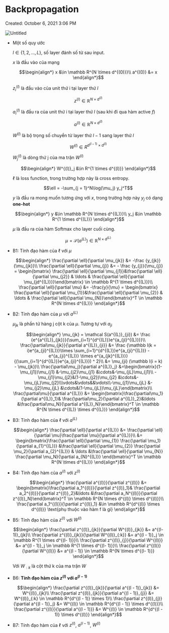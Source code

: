 # Backpropagation

Created: October 6, 2021 3:06 PM

![Untitled](Backpropagation%20c3d0f01c549545e892f13a83604ab91c/Untitled.png)

- Một số quy ước
    
    $l \in \{1, 2, \ldots , L\}$, số layer đánh số từ sau input.
    
    $x$ là đầu vào của mạng
    
    $$\begin{align*}
    x &\in \mathbb R^{N \times d^{(0)}}\\
    a^{(0)} &= x
    \end{align*}$$
    
    $z_i^{(l)}$ là đầu vào của unit thứ i tại layer thứ $l$
    
    $$z^{(l)} \in \mathbb R^{N \times d^{(l)}}$$
    
    $a_i^{(l)}$ là đầu ra của unit thứ i tại layer thứ $l$ (sau khi đi qua hàm active $f$)
    
    $$a^{(l)} \in \mathbb R^{N \times d^{(l)}}$$
    
    $W^{(l)}$ là bộ trọng số chuyển từ layer thứ $l - 1$ sang layer thứ $l$ 
    
    $$W^{(l)} \in R^{d^{(l - 1)} \times d^{(l)}}$$
    
    $W^{(l)}_j$ là dòng thứ j của ma trận $W^{(l)}$
    
    $$\begin{align*}
    W^{(l)}_j &\in R^{1 \times d^{(l)}}
    \end{align*}$$
    
    $\ell$  là loss function, trong trường hợp này là cross entropy.
    
    $$\ell = -\sum_{j = 1}^N\log(\mu_j) y_j^T$$
    
    $y$ là đầu ra mong muốn tương ứng với $x$, trong trường hợp này $y_j$ có dạng **one-hot**
    
    $$\begin{align*}
    y &\in \mathbb R^{N \times d^{(L)}}\\
    y_j &\in \mathbb R^{1 \times d^{(L)}}
    \end{align*}$$
    
    $\mu$ là đầu ra của hàm Softmax cho layer cuối cùng.
    
    $$\mu = \mathcal S(a^{(L)}) \in \mathbb R^{N \times d^{(L)}}$$
    
- B1: Tính đạo hàm của $\ell$ với $\mu$
    
    $$\begin{align*}
    \frac{\partial \ell}{\partial \mu_{jk}} &= -\frac {y_{jk}}{\mu_{jk}}\\
    \frac{\partial \ell}{\partial \mu_{j}} &= - \frac {y_{j}}{\mu_{j}}  = \begin{bmatrix} \frac{\partial \ell}{\partial \mu_{j1}}&\frac{\partial \ell}{\partial \mu_{j2}} & \ldots & \frac{\partial \ell}{\partial \mu_{jd^{(L)}}}\end{bmatrix} \in \mathbb R^{1 \times d^{(L)}}\\
    \frac{\partial \ell}{\partial \mu} &= -\frac{y}{\mu} =  \begin{bmatrix} \frac{\partial \ell}{\partial \mu_{1}}&\frac{\partial \ell}{\partial \mu_{2}} & \ldots & \frac{\partial \ell}{\partial \mu_{N}}\end{bmatrix}^T \in \mathbb R^{N \times d^{(L)}}
    \end{align*}$$
    
- B2: Tính đạo hàm của $\mu$ với $a^{(L)}$
    
    $\mu_{jk}$ là phần tử hàng j cột k của $\mu$. Tương tự với $a_{ji}$
    
    $$\begin{align*}
    \mu_{jk} = \mathcal S(a^{(L)}_{ji}) &= \frac {e^{a^{(L)}_{jk}}}{\sum_{i=1}^{d^{(L)}}e^{a_{ji}^{(L)}}}\\
    \frac{\partial\mu_{jk}}{\partial a^{(L)}_{ji}} &= \frac {\mathbb I(k = i)e^{a_{ji}^{(L)}}\times \sum_{i=1}^{d^{(L)}}e^{a_{ji}^{(L)}} - e^{a_{ji}^{(L)}} \times e^{a_{jk}^{(L)}}}{(\sum_{i=1}^{d^{(L)}}e^{a_{ji}^{(L)}}) ^ 2}\\
    &= \mu_{ji} (\mathbb I(i = k) - \mu_{jk})\\
    \frac{\partial\mu_j}{\partial a^{(L)}_j} &=\begin{bmatrix}(1-\mu_{j1})\mu_{j1} &-\mu_{j2}\mu_{j1} &\cdots&-\mu_{jL}\mu_{j1}\\ -\mu_{j1}\mu_{j2}&(1-\mu_{j2})\mu_{j2} &\cdots&-\mu_{jL}\mu_{j2}\\\vdots&\vdots&&\vdots\\-\mu_{j1}\mu_{jL} &-\mu_{j2}\mu_{jL} &\cdots&(1-\mu_{jL})\mu_{jL}\end{bmatrix}\\
    \frac{\partial\mu}{\partial a^{(L)}} &=  \begin{bmatrix}\frac{\partial\mu_1}{\partial a^{(L)}_1}& \frac{\partial\mu_2}{\partial a^{(L)}_2}&\ldots &\frac{\partial\mu_N}{\partial a^{(L)}_N}\end{bmatrix}^T \in \mathbb R^{N \times d^{(L)} \times d^{(L)}}
    \end{align*}$$
    
- B3: Tính đạo hàm của $\ell$  với $a^{(L)}$
    
    $$\begin{align*}
    \frac{\partial \ell}{\partial a^{(L)}} &= \frac{\partial \ell}{\partial \mu}\frac{\partial \mu}{\partial a^{(L)}}\\
    &= \begin{bmatrix}\frac{\partial \ell}{\partial \mu_{1}} \frac{\partial \mu_1}{\partial a_{1}^{(L)}} &\frac{\partial \ell}{\partial \mu_{2}} \frac{\partial \mu_2}{\partial a_{2}^{(L)}} & \ldots &\frac{\partial \ell}{\partial \mu_{N}} \frac{\partial \mu_N}{\partial a_{N}^{(L)}} \end{bmatrix}^T \in \mathbb R^{N \times d^{(L)}}
    \end{align*}$$
    
- B4: Tính đạo hàm của $a^{(l)}$ với $z^{(l)}$
    
    $$\begin{align*}
    \frac{\partial a^{(l)}}{\partial z^{(l)}} &= \begin{bmatrix}\frac{\partial a_1^{(l)}}{\partial z^{(l)}_1}& \frac{\partial a_2^{(l)}}{\partial z^{(l)}_2}&\ldots &\frac{\partial a_N^{(l)}}{\partial z^{(l)}_N}\end{bmatrix}^T \in \mathbb R^{N \times d^{(l)} \times d^{(l)}}\\
    \frac{\partial a_1^{(l)}}{\partial z^{(l)}_1}  &\in \mathbb R^{d^{(l)} \times d^{(l)}} \text{phụ thuộc vào hàm f là gì}
    \end{align*}$$
    
- B5: Tính đạo hàm của $z^{(l)}$ với $W^{(l)}$
    
    $$\begin{align*}
    \frac{\partial z^{(l)}_{jk}}{\partial W^{(l)}_{jk}} &= a^{(l-1)}_{jk}\\
    \frac{\partial z^{(l)}_{jk}}{\partial W^{(l)}_{:k}} &= a^{(l - 1)}_j \in \mathbb R^{1 \times d^{(l- 1)}}\\
    \frac{\partial z^{(l)}_{j}}{\partial W^{(l)}} &= a^{(l - 1)}_j \in \mathbb R^{1 \times d^{(l- 1)}}\\
    \frac{\partial z^{(l)}}{\partial W^{(l)}} &= a^{(l - 1)} \in \mathbb R^{N \times d^{(l- 1)}}
    \end{align*}$$
    
    Với $W_{:k}$ là cột thứ k của ma trận $W$
    
- B6: **Tính đạo hàm của $z^{(l)}$ với $a^{(l -1 )}$**
    
    $$\begin{align*}
    \frac{\partial z^{(l)}_{jk}}{\partial a^{(l - 1)}_{jk}} &= W^{(l)}_{jk}\\
    \frac{\partial z^{(l)}_{jk}}{\partial a^{(l - 1)}_{j}} &= W^{(l)}_{:k} \in \mathbb R^{d^{(l - 1)} \times 1}\\
    \frac{\partial z^{(l)}_{j}}{\partial a^{(l - 1)}_j} &= W^{(l)} \in \mathbb R^{d^{(l - 1)} \times d^{(l)}}\\
    \frac{\partial z^{(l)}}{\partial a^{(l - 1)}} &= W^{(l)} \in \mathbb R^{d^{(l - 1)} \times d^{(l)}}
    \end{align*}$$
    
- B7: Tính đạo hàm của $\ell$  với $z^{(l)}$, $a^{(l - 1)}$, $W^{(l)}$
    
    $$$$
